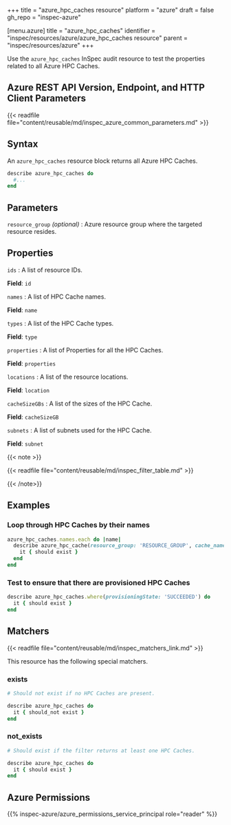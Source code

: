 +++
title = "azure_hpc_caches resource"
platform = "azure"
draft = false
gh_repo = "inspec-azure"

[menu.azure]
title = "azure_hpc_caches"
identifier = "inspec/resources/azure/azure_hpc_caches resource"
parent = "inspec/resources/azure"
+++

Use the `azure_hpc_caches` InSpec audit resource to test the properties related to all Azure HPC Caches.

## Azure REST API Version, Endpoint, and HTTP Client Parameters

{{< readfile file="content/reusable/md/inspec_azure_common_parameters.md" >}}

## Syntax

An `azure_hpc_caches` resource block returns all Azure HPC Caches.

```ruby
describe azure_hpc_caches do
  #...
end
```

## Parameters

`resource_group` _(optional)_
: Azure resource group where the targeted resource resides.

## Properties

`ids`
: A list of resource IDs.

**Field**: `id`

`names`
: A list of HPC Cache names.

**Field**: `name`

`types`
: A list of the HPC Cache types.

**Field**: `type`

`properties`
: A list of Properties for all the HPC Caches.

**Field**: `properties`

`locations`
: A list of the resource locations.

**Field**: `location`

`cacheSizeGBs`
: A list of the sizes of the HPC Cache.

**Field**: `cacheSizeGB`

`subnets`
: A list of subnets used for the HPC Cache.

**Field**: `subnet`

{{< note >}}

{{< readfile file="content/reusable/md/inspec_filter_table.md" >}}

{{< /note>}}

## Examples

### Loop through HPC Caches by their names

```ruby
azure_hpc_caches.names.each do |name|
  describe azure_hpc_cache(resource_group: 'RESOURCE_GROUP', cache_name: 'HPC_CACHE_NAME', name: name) do
    it { should exist }
  end
end
```

### Test to ensure that there are provisioned HPC Caches

```ruby
describe azure_hpc_caches.where(provisioningState: 'SUCCEEDED') do
  it { should exist }
end
```

## Matchers

{{< readfile file="content/reusable/md/inspec_matchers_link.md" >}}

This resource has the following special matchers.

### exists

```ruby
# Should not exist if no HPC Caches are present.

describe azure_hpc_caches do
  it { should_not exist }
end
```

### not_exists

```ruby
# Should exist if the filter returns at least one HPC Caches.

describe azure_hpc_caches do
  it { should exist }
end
```

## Azure Permissions

{{% inspec-azure/azure_permissions_service_principal role="reader" %}}
